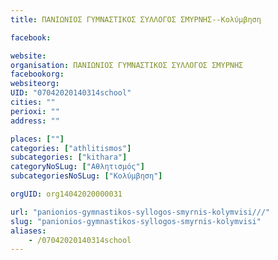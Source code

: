 ```yaml
---
title: ΠΑΝΙΩΝΙΟΣ ΓΥΜΝΑΣΤΙΚΟΣ ΣΥΛΛΟΓΟΣ ΣΜΥΡΝΗΣ--Κολύμβηση

facebook:

website:
organisation: ΠΑΝΙΩΝΙΟΣ ΓΥΜΝΑΣΤΙΚΟΣ ΣΥΛΛΟΓΟΣ ΣΜΥΡΝΗΣ
facebookorg:
websiteorg:
UID: "07042020140314school"
cities: ""
perioxi: ""
address: ""

places: [""]
categories: ["athlitismos"]
subcategories: ["kithara"]
categoryNoSLug: ["Αθλητισμός"]
subcategoriesNoSLug: ["Κολύμβηση"]

orgUID: org14042020000031

url: "panionios-gymnastikos-syllogos-smyrnis-kolymvisi///"
slug: "panionios-gymnastikos-syllogos-smyrnis-kolymvisi"
aliases:
    - /07042020140314school
---
```





